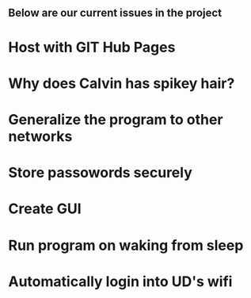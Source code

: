 ## Below are our current issues in the project

# Host with GIT Hub Pages
# Why does Calvin has spikey hair?
# Generalize the program to other networks
# Store passowords securely
# Create GUI
# Run program on waking from sleep
# Automatically login into UD's wifi
